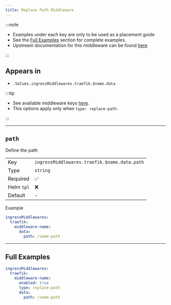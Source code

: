 ```yaml
---
title: Replace Path Middleware
---
```


:::note

- Examples under each key are only to be used as a placement guide
- See the [Full Examples](/common/middlewares/traefik/replace-path#full-examples) section for complete examples.
- Upstream documentation for this middleware can be found [here](https://doc.traefik.io/traefik/middlewares/http/replacepath)

:::

## Appears in

- `.Values.ingressMiddlewares.traefik.$name.data`

:::tip

- See available middleware keys [here](/common/middlewares).
- This options apply only when `type: replace-path`.

:::

---

## `path`

Define the path

|            |                                              |
| ---------- | -------------------------------------------- |
| Key        | `ingressMiddlewares.traefik.$name.data.path` |
| Type       | `string`                                     |
| Required   | ✅                                            |
| Helm `tpl` | ❌                                            |
| Default    | -                                            |

Example

```yaml
ingressMiddlewares:
  traefik:
    middleware-name:
      data:
        path: /some-path
```

---

## Full Examples

```yaml
ingressMiddlewares:
  traefik:
    middleware-name:
      enabled: true
      type: replace-path
      data:
        path: /some-path
```

